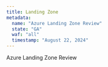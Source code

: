 ```yaml
---
title: Landing Zone
metadata:
  name: "Azure Landing Zone Review"
  state: "GA"
  waf: "all"
  timestamp: "August 22, 2024"
---
```


Azure Landing Zone Review